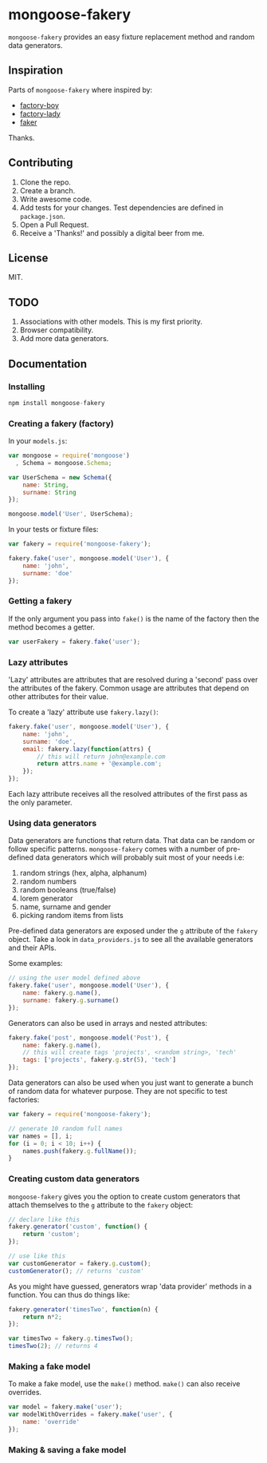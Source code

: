 # mongoose-fakery

`mongoose-fakery` provides an easy fixture replacement method and random data generators.

## Inspiration

Parts of `mongoose-fakery` where inspired by:
* [factory-boy](https://github.com/dnerdy/factory_boy)
* [factory-lady](https://github.com/petejkim/factory-lady)
* [faker](https://github.com/marak/Faker.js/)

Thanks.

## Contributing

1. Clone the repo.
2. Create a branch.
3. Write awesome code.
4. Add tests for your changes. Test dependencies are defined in `package.json`.
5. Open a Pull Request.
6. Receive a 'Thanks!' and possibly a digital beer from me.

## License

MIT.

## TODO

1. Associations with other models. This is my first priority.
2. Browser compatibility.
3. Add more data generators.

## Documentation

### Installing

```js
npm install mongoose-fakery
```

### Creating a fakery (factory)

In your `models.js`:
```js
var mongoose = require('mongoose')
  , Schema = mongoose.Schema;

var UserSchema = new Schema({
    name: String,
    surname: String
});

mongoose.model('User', UserSchema);
```

In your tests or fixture files:
```js
var fakery = require('mongoose-fakery');

fakery.fake('user', mongoose.model('User'), {
    name: 'john',
    surname: 'doe'
});
```

### Getting a fakery

If the only argument you pass into `fake()` is the name of the factory then
the method becomes a getter.

```js
var userFakery = fakery.fake('user');
```

### Lazy attributes

'Lazy' attributes are attributes that are resolved during a 'second' pass over
the attributes of the fakery. Common usage are attributes that depend
on other attributes for their value.

To create a 'lazy' attribute use `fakery.lazy()`:
```js
fakery.fake('user', mongoose.model('User'), {
    name: 'john',
    surname: 'doe',
    email: fakery.lazy(function(attrs) {
        // this will return john@example.com
        return attrs.name + '@example.com';
    });
});
```

Each lazy attribute receives all the resolved attributes of the first pass as
the only parameter.

### Using data generators

Data generators are functions that return data. That data can be random or follow
specific patterns. `mongoose-fakery` comes with a number of pre-defined data generators
which will probably suit most of your needs i.e:

1. random strings (hex, alpha, alphanum)
2. random numbers
3. random booleans (true/false)
4. lorem generator
5. name, surname and gender
6. picking random items from lists

Pre-defined data generators are exposed under the `g` attribute of the `fakery`
object. Take a look in `data_providers.js` to see all the available generators
and their APIs.

Some examples:

```js
// using the user model defined above
fakery.fake('user', mongoose.model('User'), {
    name: fakery.g.name(),
    surname: fakery.g.surname()
});
```

Generators can also be used in arrays and nested attributes:

```js
fakery.fake('post', mongoose.model('Post'), {
    name: fakery.g.name(),
    // this will create tags 'projects', <random string>, 'tech'
    tags: ['projects', fakery.g.str(5), 'tech']
});
```

Data generators can also be used when you just want to generate a bunch of random
data for whatever purpose. They are not specific to test factories:

```js
var fakery = require('mongoose-fakery');

// generate 10 random full names
var names = [], i;
for (i = 0; i < 10; i++) {
    names.push(fakery.g.fullName());
}
```

### Creating custom data generators

`mongoose-fakery` gives you the option to create custom generators that attach
themselves to the `g` attribute to the `fakery` object:

```js
// declare like this
fakery.generator('custom', function() {
    return 'custom';
});

// use like this
var customGenerator = fakery.g.custom();
customGenerator(); // returns 'custom'
```

As you might have guessed, generators wrap 'data provider' methods in a function.
You can thus do things like:

```js
fakery.generator('timesTwo', function(n) {
    return n*2;
});

var timesTwo = fakery.g.timesTwo();
timesTwo(2); // returns 4
```

### Making a fake model

To make a fake model, use the `make()` method. `make()` can also receive overrides.

```js
var model = fakery.make('user');
var modelWithOverrides = fakery.make('user', {
    name: 'override'
});
```

### Making & saving a fake model
